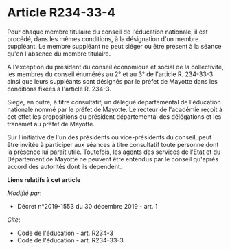 # Article R234-33-4

Pour chaque membre titulaire du conseil de l'éducation nationale, il est procédé, dans les mêmes conditions, à la désignation
d'un membre suppléant. Le membre suppléant ne peut siéger ou être présent à la séance qu'en l'absence du membre titulaire.

A l'exception du président du conseil économique et social de la collectivité, les membres du conseil énumérés au 2° et au 3°
de l'article R. 234-33-3 ainsi que leurs suppléants sont désignés par le préfet de Mayotte dans les conditions fixées à
l'article R. 234-3.

Siège, en outre, à titre consultatif, un délégué départemental de l'éducation nationale nommé par le préfet de Mayotte. Le
recteur de l'académie reçoit à cet effet les propositions du président départemental des délégations et les transmet au
préfet de Mayotte.

Sur l'initiative de l'un des présidents ou vice-présidents du conseil, peut être invitée à participer aux séances à titre
consultatif toute personne dont la présence lui paraît utile. Toutefois, les agents des services de l'Etat et du Département
de Mayotte ne peuvent être entendus par le conseil qu'après accord des autorités dont ils dépendent.

**Liens relatifs à cet article**

_Modifié par_:

  - Décret n°2019-1553 du 30 décembre 2019 - art. 1

_Cite_:

  - Code de l'éducation - art. R234-3
  - Code de l'éducation - art. R234-33-3
